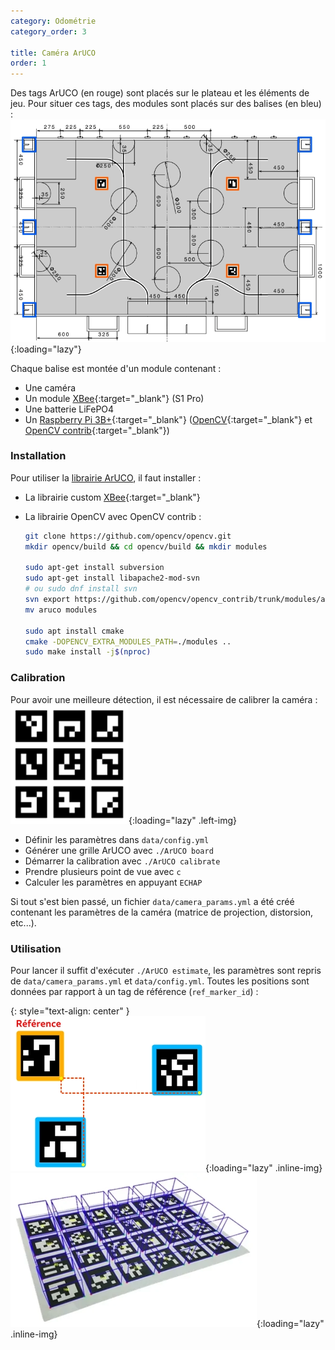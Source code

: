 ```yaml
---
category: Odométrie
category_order: 3

title: Caméra ArUCO
order: 1
---
```


Des tags ArUCO (en rouge) sont placés sur le plateau et les éléments de jeu. Pour situer ces tags, des modules sont placés sur des balises (en bleu) :
![Terrain de jeu](/images/aruco/playground.webp){:loading="lazy"}

Chaque balise est montée d'un module contenant :
- Une caméra
- Un module [XBee](/communication/XBee/principe){:target="_blank"} (S1 Pro)
- Une batterie LiFePO4
- Un [Raspberry Pi 3B+](/communication/XBee/raspberry){:target="_blank"} ([OpenCV](https://opencv.org/){:target="_blank"} et [OpenCV contrib](https://github.com/opencv/opencv_contrib){:target="_blank"})

### Installation

Pour utiliser la [librairie ArUCO](https://github.com/RobotechNancy/Odometrie/tree/master/ArUCO), il faut installer :
- La librairie custom [XBee](/communication/XBee/raspberry/#installation-de-la-librairie){:target="_blank"}
- La librairie OpenCV avec OpenCV contrib :

  ```bash
  git clone https://github.com/opencv/opencv.git
  mkdir opencv/build && cd opencv/build && mkdir modules

  sudo apt-get install subversion
  sudo apt-get install libapache2-mod-svn 
  # ou sudo dnf install svn
  svn export https://github.com/opencv/opencv_contrib/trunk/modules/aruco
  mv aruco modules
  
  sudo apt install cmake
  cmake -DOPENCV_EXTRA_MODULES_PATH=./modules ..
  sudo make install -j$(nproc)
  ```

### Calibration

Pour avoir une meilleure détection, il est nécessaire de calibrer la caméra :
![Grille ArUCO](/images/aruco/board.webp){:loading="lazy" .left-img}
- Définir les paramètres dans `data/config.yml`
- Générer une grille ArUCO avec `./ArUCO board`
- Démarrer la calibration avec `./ArUCO calibrate`
- Prendre plusieurs point de vue avec `c`
- Calculer les paramètres en appuyant `ECHAP`

Si tout s'est bien passé, un fichier `data/camera_params.yml` a été créé contenant les paramètres de la caméra (matrice de projection, distorsion, etc...).

### Utilisation

Pour lancer il suffit d'exécuter `./ArUCO estimate`, les paramètres sont repris de `data/camera_params.yml` et `data/config.yml`.
Toutes les positions sont données par rapport à un tag de référence (`ref_marker_id`) :

{: style="text-align: center" }
![ArUCO Estimation](/images/aruco/estimation.webp){:loading="lazy" .inline-img}
![ArUCO AR](/images/aruco/AR.webp){:loading="lazy" .inline-img}
